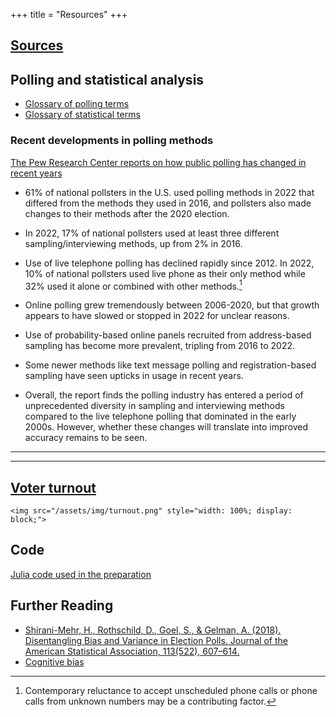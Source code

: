 +++
title = "Resources"
+++

## [Sources](../sources)

## Polling and statistical analysis

* [Glossary of polling terms](/glossary)
* [Glossary of statistical terms](/stats)

### Recent developments in polling methods

[The Pew Research Center reports on how public polling has changed in recent years](https://www.pewresearch.org/methods/2023/04/19/how-public-polling-has-changed-in-the-21st-century/)

- 61% of national pollsters in the U.S. used polling methods in 2022 that differed from the methods they used in 2016, and pollsters also made changes to their methods after the 2020 election.

- In 2022, 17% of national pollsters used at least three different sampling/interviewing methods, up from 2% in 2016. 

- Use of live telephone polling has declined rapidly since 2012. In 2022, 10% of national pollsters used live phone as their only method while 32% used it alone or combined with other methods.[^1]

- Online polling grew tremendously between 2006-2020, but that growth appears to have slowed or stopped in 2022 for unclear reasons.

- Use of probability-based online panels recruited from address-based sampling has become more prevalent, tripling from 2016 to 2022.

- Some newer methods like text message polling and registration-based sampling have seen upticks in usage in recent years.

- Overall, the report finds the polling industry has entered a period of unprecedented diversity in sampling and interviewing methods compared to the live telephone polling that dominated in the early 2000s. However, whether these changes will translate into improved accuracy remains to be seen.
---
[^1]: Contemporary reluctance to accept unscheduled phone calls or phone calls from unknown numbers may be a contributing factor.

---

## [Voter turnout](https://www.pewresearch.org/wp-content/uploads/sites/20/2023/07/PP_2023.07.12_validated-voters_REPORT.pdf)

~~~
<img src="/assets/img/turnout.png" style="width: 100%; display: block;">
~~~

## Code

[Julia code used in the preparation](https://github.com/technocrat/swingwatch.org/tree/main/_assets/scripts)

## Further Reading

* [Shirani-Mehr, H., Rothschild, D., Goel, S., & Gelman, A. (2018). Disentangling Bias and Variance in Election Polls. Journal of the American Statistical Association, 113(522), 607–614.]( https://doi.org/10.1080/01621459.2018.1448823)
* [Cognitive bias](/cognition)
